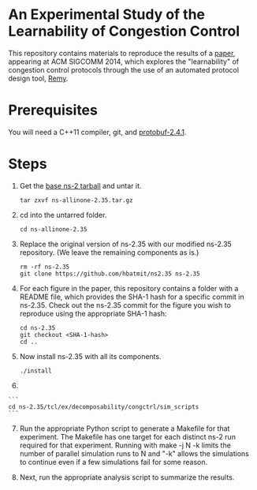 An Experimental Study of the Learnability of Congestion Control
======================

This repository contains materials to reproduce the results of a 
[paper](http://web.mit.edu/keithw/www/Learnability-SIGCOMM2014.pdf), 
appearing at ACM SIGCOMM 2014,
which explores the "learnability" of congestion control protocols
through the use of an automated protocol design tool, 
[Remy](http://web.mit.edu/remy/).

Prerequisites
================

You will need a C++11 compiler, git, and [protobuf-2.4.1](https://protobuf.googlecode.com/files/protobuf-2.4.1.tar.gz).

Steps
================

1. Get the [base ns-2 tarball](http://web.mit.edu/anirudh/www/ns-allinone-2.35.tar.gz) and untar it.

    ```
    tar zxvf ns-allinone-2.35.tar.gz 
    ```

2.  cd into the untarred folder.

    ```
    cd ns-allinone-2.35 
    ```
3.  Replace the original version of ns-2.35 with our modified ns-2.35 repository. (We leave the remaining components as is.)

    ```
    rm -rf ns-2.35 
    git clone https://github.com/hbatmit/ns2.35 ns-2.35
    ```

4.  For each figure in the paper, this repository contains a folder with a README file, which provides the SHA-1 hash for a specific commit in ns-2.35. Check out the ns-2.35 commit for the figure you wish to reproduce using the appropriate SHA-1 hash:

    ```
    cd ns-2.35
    git checkout <SHA-1-hash>
    cd ..
    ```

5.  Now install ns-2.35 with all its components.

    ```
    ./install 
    ```

6.  

    ```
    cd ns-2.35/tcl/ex/decomposability/congctrl/sim_scripts
    ```

7. Run the appropriate Python script to generate a Makefile for that experiment.
The Makefile has one target for each distinct ns-2 run required for that
experiment. Running with make -j N -k limits the number of parallel simulation
runs to N and "-k" allows the simulations to continue even if a few simulations
fail for some reason.

8. Next, run the appropriate analysis script to summarize the results.
